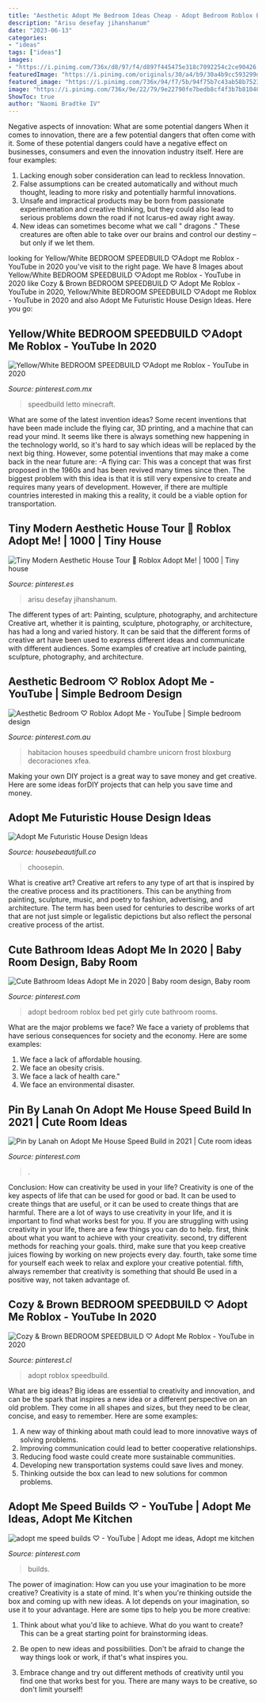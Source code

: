 ```yaml
---
title: "Aesthetic Adopt Me Bedroom Ideas Cheap - Adopt Bedroom Roblox Bed Pet Girly Cute Bathroom Rooms"
description: "Arisu desefay jihanshanum"
date: "2023-06-13"
categories:
- "ideas"
tags: ["ideas"]
images:
- "https://i.pinimg.com/736x/d8/97/f4/d897f445475e318c7092254c2ce90426.jpg"
featuredImage: "https://i.pinimg.com/originals/30/a4/b9/30a4b9cc593299d450f364f745e5cb23.jpg"
featured_image: "https://i.pinimg.com/736x/94/f7/5b/94f75b7c43ab58b7523126723c271b3d.jpg"
image: "https://i.pinimg.com/736x/9e/22/79/9e22790fe7bedb8cf4f3b7b8104045d7.jpg"
ShowToc: true
author: "Naomi Bradtke IV"
---
```



Negative aspects of innovation: What are some potential dangers
When it comes to innovation, there are a few potential dangers that often come with it. Some of these potential dangers could have a negative effect on businesses, consumers and even the innovation industry itself. Here are four examples:
1. Lacking enough sober consideration can lead to reckless Innovation.
2. False assumptions can be created automatically and without much thought, leading to more risky and potentially harmful innovations.
3. Unsafe and impractical products may be born from passionate experimentation and creative thinking, but they could also lead to serious problems down the road if not Icarus-ed away right away. 
4. New ideas can sometimes become what we call " dragons ." These creatures are often able to take over our brains and control our destiny – but only if we let them.

	

		
looking for Yellow/White BEDROOM SPEEDBUILD ♡Adopt me Roblox - YouTube in 2020 you've visit to the right page. We have 8 Images about Yellow/White BEDROOM SPEEDBUILD ♡Adopt me Roblox - YouTube in 2020 like Cozy &amp; Brown BEDROOM SPEEDBUILD ♡ Adopt Me Roblox - YouTube in 2020, Yellow/White BEDROOM SPEEDBUILD ♡Adopt me Roblox - YouTube in 2020 and also Adopt Me Futuristic House Design Ideas. Here you go:
		
    
## Yellow/White BEDROOM SPEEDBUILD ♡Adopt Me Roblox - YouTube In 2020

<img loading=lazy src="https://i.pinimg.com/736x/4e/8d/ad/4e8dad56132ad5c5e0cdb95b15a0fca5.jpg" onerror="this.onerror=null;this.src='https://tse2.mm.bing.net/th?id=OIP.Mwzk63Xt_tJ68sHQQjHBOAHaEK&amp;pid=15.1';" alt="Yellow/White BEDROOM SPEEDBUILD ♡Adopt me Roblox - YouTube in 2020">

_Source: pinterest.com.mx_

>speedbuild letto minecraft. 

	

What are some of the latest invention ideas?
Some recent inventions that have been made include the flying car, 3D printing, and a machine that can read your mind. It seems like there is always something new happening in the technology world, so it's hard to say which ideas will be replaced by the next big thing. However, some potential inventions that may make a come back in the near future are: 
-A flying car: This was a concept that was first proposed in the 1960s and has been revived many times since then. The biggest problem with this idea is that it is still very expensive to create and requires many years of development. However, if there are multiple countries interested in making this a reality, it could be a viable option for transportation.

    
## Tiny Modern Aesthetic House Tour 🌸 Roblox Adopt Me! | 1000 | Tiny House

<img loading=lazy src="https://i.pinimg.com/736x/02/cb/3a/02cb3a021fc5b84818d556e5c34bfc79.jpg" onerror="this.onerror=null;this.src='https://tse3.mm.bing.net/th?id=OIP.4qb81rG73BQ6Cc1xux6xDQHaFj&amp;pid=15.1';" alt="Tiny Modern Aesthetic House Tour 🌸 Roblox Adopt Me! | 1000 | Tiny house">

_Source: pinterest.es_

>arisu desefay jihanshanum. 

	

The different types of art: Painting, sculpture, photography, and architecture
Creative art, whether it is painting, sculpture, photography, or architecture, has had a long and varied history. It can be said that the different forms of creative art have been used to express different ideas and communicate with different audiences. Some examples of creative art include painting, sculpture, photography, and architecture.

    
## Aesthetic Bedroom ♡ Roblox Adopt Me - YouTube | Simple Bedroom Design

<img loading=lazy src="https://i.pinimg.com/736x/c1/7c/13/c17c13463d7bffe40dd3befcc37eebf3.jpg" onerror="this.onerror=null;this.src='https://tse1.mm.bing.net/th?id=OIP.lWtOJ-438kWwhoNALc1n3wHaEK&amp;pid=15.1';" alt="Aesthetic Bedroom ♡ Roblox Adopt Me - YouTube | Simple bedroom design">

_Source: pinterest.com.au_

>habitacion houses speedbuild chambre unicorn frost bloxburg decoraciones xfea. 

	

Making your own DIY project is a great way to save money and get creative. Here are some ideas forDIY projects that can help you save time and money.

    
## Adopt Me Futuristic House Design Ideas

<img loading=lazy src="https://i.pinimg.com/originals/30/a4/b9/30a4b9cc593299d450f364f745e5cb23.jpg" onerror="this.onerror=null;this.src='https://tse1.mm.bing.net/th?id=OIP.RzWpjiyIEC-SliDbTAYuvAHaEK&amp;pid=15.1';" alt="Adopt Me Futuristic House Design Ideas">

_Source: housebeautifull.co_

>choosepin. 

	

What is creative art?
Creative art refers to any type of art that is inspired by the creative process and its practitioners. This can be anything from painting, sculpture, music, and poetry to fashion, advertising, and architecture. The term has been used for centuries to describe works of art that are not just simple or legalistic depictions but also reflect the personal creative process of the artist.

    
## Cute Bathroom Ideas Adopt Me In 2020 | Baby Room Design, Baby Room

<img loading=lazy src="https://i.pinimg.com/736x/9e/22/79/9e22790fe7bedb8cf4f3b7b8104045d7.jpg" onerror="this.onerror=null;this.src='https://tse4.mm.bing.net/th?id=OIP.CHwe7vfkVzN4lMr8Fh9KTwHaD4&amp;pid=15.1';" alt="Cute Bathroom Ideas Adopt Me in 2020 | Baby room design, Baby room">

_Source: pinterest.com_

>adopt bedroom roblox bed pet girly cute bathroom rooms. 

	

What are the major problems we face?
We face a variety of problems that have serious consequences for society and the economy. Here are some examples:
1. We face a lack of affordable housing. 
2. We face an obesity crisis. 
3. We face a lack of health care." 
4. We face an environmental disaster.

    
## Pin By Lanah On Adopt Me House Speed Build In 2021 | Cute Room Ideas

<img loading=lazy src="https://i.pinimg.com/736x/d8/97/f4/d897f445475e318c7092254c2ce90426.jpg" onerror="this.onerror=null;this.src='https://tse2.mm.bing.net/th?id=OIP.1dpLubZ7oDJh1kltQVbUwAHaEK&amp;pid=15.1';" alt="Pin by Lanah on Adopt Me House Speed Build in 2021 | Cute room ideas">

_Source: pinterest.com_

>. 

	

Conclusion: How can creativity be used in your life?
Creativity is one of the key aspects of life that can be used for good or bad. It can be used to create things that are useful, or it can be used to create things that are harmful. There are a lot of ways to use creativity in your life, and it is important to find what works best for you. If you are struggling with using creativity in your life, there are a few things you can do to help. first, think about what you want to achieve with your creativity. second, try different methods for reaching your goals. third, make sure that you keep creative juices flowing by working on new projects every day. fourth, take some time for yourself each week to relax and explore your creative potential. fifth, always remember that creativity is something that should Be used in a positive way, not taken advantage of.

    
## Cozy &amp; Brown BEDROOM SPEEDBUILD ♡ Adopt Me Roblox - YouTube In 2020

<img loading=lazy src="https://i.pinimg.com/736x/e1/fe/c3/e1fec320620a5e059d0137af30f91f7b.jpg" onerror="this.onerror=null;this.src='https://tse3.mm.bing.net/th?id=OIP.EHbNdw-_RdgTRBZ7rbcuRAHaEK&amp;pid=15.1';" alt="Cozy &amp; Brown BEDROOM SPEEDBUILD ♡ Adopt Me Roblox - YouTube in 2020">

_Source: pinterest.cl_

>adopt roblox speedbuild. 

	

What are big ideas?
Big ideas are essential to creativity and innovation, and can be the spark that inspires a new idea or a different perspective on an old problem. They come in all shapes and sizes, but they need to be clear, concise, and easy to remember. Here are some examples:
1. A new way of thinking about math could lead to more innovative ways of solving problems. 
2. Improving communication could lead to better cooperative relationships. 
3. Reducing food waste could create more sustainable communities. 
4. Developing new transportation systems could save lives and money. 
5. Thinking outside the box can lead to new solutions for common problems.

    
## Adopt Me Speed Builds ♡ - YouTube | Adopt Me Ideas, Adopt Me Kitchen

<img loading=lazy src="https://i.pinimg.com/736x/94/f7/5b/94f75b7c43ab58b7523126723c271b3d.jpg" onerror="this.onerror=null;this.src='https://tse4.mm.bing.net/th?id=OIP.lIKnVh3QHvCTbA9_yFfNVgHaFj&amp;pid=15.1';" alt="adopt me speed builds ♡ - YouTube | Adopt me ideas, Adopt me kitchen">

_Source: pinterest.com_

>builds. 

	

The power of imagination: How can you use your imagination to be more creative?
Creativity is a state of mind. It's when you're thinking outside the box and coming up with new ideas. A lot depends on your imagination, so use it to your advantage. Here are some tips to help you be more creative:
1. Think about what you'd like to achieve. What do you want to create? This can be a great starting point for brainstorming ideas.

2. Be open to new ideas and possibilities. Don't be afraid to change the way things look or work, if that's what inspires you.

3. Embrace change and try out different methods of creativity until you find one that works best for you. There are many ways to be creative, so don't limit yourself!

